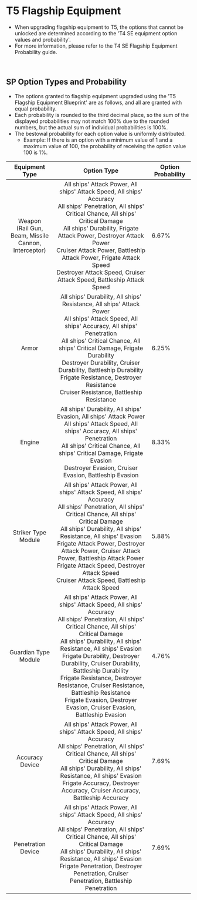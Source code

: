 # T5 Flagship Equipment

- When upgrading flagship equipment to T5, the options that cannot be unlocked are determined according to the 'T4 SE equipment option values and probability'.
- For more information, please refer to the T4 SE Flagship Equipment Probability guide.

<br>

## SP Option Types and Probability

- The options granted to flagship equipment upgraded using the 'T5 Flagship Equipment Blueprint' are as follows, and all are granted with equal probability.
- Each probability is rounded to the third decimal place, so the sum of the displayed probabilities may not match 100% due to the rounded numbers, but the actual sum of individual probabilities is 100%.
- The bestowal probability for each option value is uniformly distributed.
  - Example: If there is an option with a minimum value of 1 and a maximum value of 100, the probability of receiving the option value 100 is 1%.

| Equipment Type | Option Type | Option Probability |
| :-: | :-: | - |
| Weapon<br>(Rail Gun, Beam, Missile<br>Cannon, Interceptor) | All ships' Attack Power, All ships' Attack Speed, All ships' Accuracy<br>All ships' Penetration, All ships' Critical Chance, All ships' Critical Damage<br>All ships' Durability, Frigate Attack Power, Destroyer Attack Power<br>Cruiser Attack Power, Battleship Attack Power, Frigate Attack Speed<br>Destroyer Attack Speed, Cruiser Attack Speed, Battleship Attack Speed | 6.67% |
| Armor | All ships' Durability, All ships' Resistance, All ships' Attack Power<br>All ships' Attack Speed, All ships' Accuracy, All ships' Penetration<br>All ships' Critical Chance, All ships' Critical Damage, Frigate Durability<br>Destroyer Durability, Cruiser Durability, Battleship Durability<br>Frigate Resistance, Destroyer Resistance<br>Cruiser Resistance, Battleship Resistance | 6.25% |
| Engine | All ships' Durability, All ships' Evasion, All ships' Attack Power<br>All ships' Attack Speed, All ships' Accuracy, All ships' Penetration<br>All ships' Critical Chance, All ships' Critical Damage, Frigate Evasion<br>Destroyer Evasion, Cruiser Evasion, Battleship Evasion | 8.33% |
| Striker Type<br>Module | All ships' Attack Power, All ships' Attack Speed, All ships' Accuracy<br>All ships' Penetration, All ships' Critical Chance, All ships' Critical Damage<br>All ships' Durability, All ships' Resistance, All ships' Evasion<br>Frigate Attack Power, Destroyer Attack Power, Cruiser Attack Power, Battleship Attack Power<br>Frigate Attack Speed, Destroyer Attack Speed<br> Cruiser Attack Speed, Battleship Attack Speed | 5.88% |
| Guardian Type<br>Module | All ships' Attack Power, All ships' Attack Speed, All ships' Accuracy<br>All ships' Penetration, All ships' Critical Chance, All ships' Critical Damage<br>All ships' Durability, All ships' Resistance, All ships' Evasion<br>Frigate Durability, Destroyer Durability, Cruiser Durability, Battleship Durability<br>Frigate Resistance, Destroyer Resistance, Cruiser Resistance, Battleship Resistance<br>Frigate Evasion, Destroyer Evasion, Cruiser Evasion, Battleship Evasion | 4.76% |
| Accuracy<br>Device | All ships' Attack Power, All ships' Attack Speed, All ships' Accuracy<br>All ships' Penetration, All ships' Critical Chance, All ships' Critical Damage<br>All ships' Durability, All ships' Resistance, All ships' Evasion<br>Frigate Accuracy, Destroyer Accuracy, Cruiser Accuracy, Battleship Accuracy | 7.69% |
| Penetration<br>Device | All ships' Attack Power, All ships' Attack Speed, All ships' Accuracy<br>All ships' Penetration, All ships' Critical Chance, All ships' Critical Damage<br>All ships' Durability, All ships' Resistance, All ships' Evasion<br>Frigate Penetration, Destroyer Penetration, Cruiser Penetration, Battleship Penetration | 7.69% |